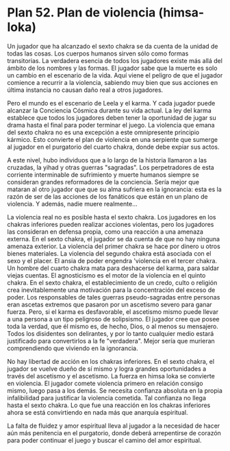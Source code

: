 # Plan 52. Plan de violencia (himsa-loka)

Un jugador que ha alcanzado el sexto chakra se da cuenta de la unidad de todas las cosas. Los cuerpos humanos sirven sólo como formas transitorias. La verdadera esencia de todos los jugadores existe más allá del ámbito de los nombres y las formas. El jugador sabe que la muerte es solo un cambio en el escenario de la vida. Aquí viene el peligro de que el jugador comience a recurrir a la violencia, sabiendo muy bien que sus acciones en última instancia no causan daño real a otros jugadores.

Pero el mundo es el escenario de Leela y el karma. Y cada jugador puede alcanzar la Conciencia Cósmica durante su vida actual. La ley del karma establece que todos los jugadores deben tener la oportunidad de jugar su drama hasta el final para poder terminar el juego. La violencia que emana del sexto chakra no es una excepción a este omnipresente principio kármico. Esto convierte el plan de violencia en una serpiente que sumerge al jugador en el purgatorio del cuarto chakra, donde debe expiar sus actos.

A este nivel, hubo individuos que a lo largo de la historia llamaron a las cruzadas, la yihad y otras guerras "sagradas". Los perpetradores de esta corriente interminable de sufrimiento y muerte humanos siempre se consideran grandes reformadores de la conciencia. Sería mejor que mataran al otro jugador que que su alma sufriera en la ignorancia: esta es la razón de ser de las acciones de los fanáticos que están en un plano de violencia. Y además, nadie muere realmente...

La violencia real no es posible hasta el sexto chakra. Los jugadores en los chakras inferiores pueden realizar acciones violentas, pero los jugadores las consideran en defensa propia, como una reacción a una amenaza externa. En el sexto chakra, el jugador se da cuenta de que no hay ninguna amenaza exterior. La violencia del primer chakra se hace por dinero u otros bienes materiales. La violencia del segundo chakra está asociada con el sexo y el placer. El ansia de poder engendra 'violencia en el tercer chakra. Un hombre del cuarto chakra mata para deshacerse del karma, para saldar viejas cuentas. El agnosticismo es el motor de la violencia en el quinto chakra. En el sexto chakra, el establecimiento de un credo, culto o religión crea inevitablemente una motivación para la concentración del exceso de poder. Los responsables de tales guerras pseudo-sagradas entre personas eran ascetas extremos que pasaron por un ascetismo severo para ganar fuerza. Pero, si el karma es desfavorable, el ascetismo mismo puede llevar a una persona a un tipo peligroso de solipsismo. El jugador cree que posee toda la verdad, que él mismo es, de hecho, Dios, o al menos su mensajero. Todos los disidentes son delirantes, y por lo tanto cualquier medio estará justificado para convertirlos a la fe "verdadera". Mejor sería que murieran comprendiendo que viviendo en la ignorancia.

No hay libertad de acción en los chakras inferiores. En el sexto chakra, el jugador se vuelve dueño de sí mismo y logra grandes oportunidades a través del ascetismo y el ascetismo. La fuerza en himsa loka se convierte en violencia. El jugador comete violencia primero en relación consigo mismo, luego pasa a los demás. Se necesita confianza absoluta en la propia infalibilidad para justificar la violencia cometida. Tal confianza no llega hasta el sexto chakra. Lo que fue una reacción en los chakras inferiores ahora se está convirtiendo en nada más que anarquía espiritual.

La falta de fluidez y amor espiritual lleva al jugador a la necesidad de hacer aún más penitencia en el purgatorio, donde deberá arrepentirse de corazón para poder continuar el juego y buscar el camino del amor espiritual.
